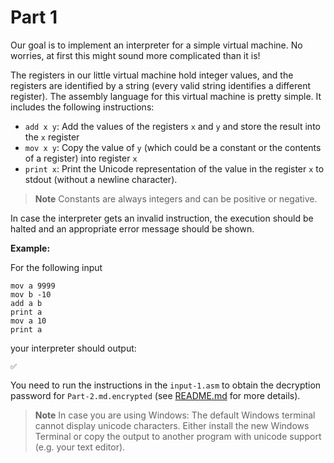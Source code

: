 # Part 1

Our goal is to implement an interpreter for a simple virtual machine. No worries, at first this might sound more complicated than it is! 

The registers in our little virtual machine hold integer values, and the registers are identified by a string (every valid string identifies a different register). The assembly language for this virtual machine is pretty simple. It includes the following instructions:

* `add x y`: Add the values of the registers `x` and `y` and store the result into the `x` register
* `mov x y`: Copy the value of `y` (which could be a constant or the contents of a register) into register `x`
* `print x`: Print the Unicode representation of the value in the register `x` to stdout (without a newline character).

> **Note**
> Constants are always integers and can be positive or negative.

In case the interpreter gets an invalid instruction, the execution should be halted and an appropriate error message should be shown.

**Example:**

For the following input

```
mov a 9999
mov b -10
add a b
print a
mov a 10
print a
```

your interpreter should output:

```
✅
```

You need to run the instructions in the `input-1.asm` to obtain the decryption password for `Part-2.md.encrypted` (see [README.md](README.md) for more details).

> **Note**
> In case you are using Windows: The default Windows terminal cannot display unicode characters. Either install the new Windows Terminal or copy the output to another program with unicode support (e.g. your text editor).
